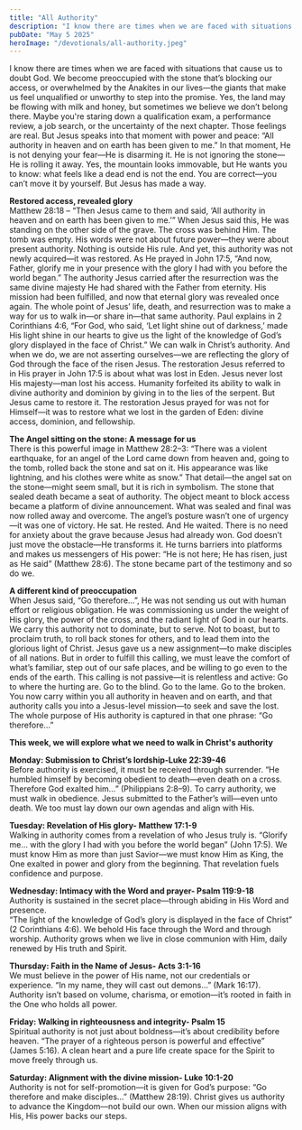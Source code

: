 ```yaml
---
title: "All Authority"
description: "I know there are times when we are faced with situations that cause us to doubt God. We become preoccupied with the stone that’s blocking our access, or overwhelmed by the Anakites in our lives—the giants that make us feel unqualified or unworthy to step into the promise. Yes, the land may be flowing with milk and honey, but sometimes we believe we don’t belong there."
pubDate: "May 5 2025"
heroImage: "/devotionals/all-authority.jpeg"
---
```


I know there are times when we are faced with situations that cause us to doubt God. We become preoccupied with the stone that’s blocking our access, or overwhelmed by the Anakites in our lives—the giants that make us feel unqualified or unworthy to step into the promise. Yes, the land may be flowing with milk and honey, but sometimes we believe we don’t belong there. Maybe you're staring down a qualification exam, a performance review, a job search, or the uncertainty of the next chapter. Those feelings are real. But Jesus speaks into that moment with power and peace: “All authority in heaven and on earth has been given to me.” In that moment, He is not denying your fear—He is disarming it. He is not ignoring the stone—He is rolling it away. Yes, the mountain looks immovable, but He wants you to know: what feels like a dead end is not the end. You are correct—you can’t move it by yourself. But Jesus has made a way.

**Restored access, revealed glory**<br />
Matthew 28:18 – “Then Jesus came to them and said, ‘All authority in heaven and on earth has been given to me.’” When Jesus said this, He was standing on the other side of the grave. The cross was behind Him. The tomb was empty. His words were not about future power—they were about present authority. Nothing is outside His rule. And yet, this authority was not newly acquired—it was restored. As He prayed in John 17:5, “And now, Father, glorify me in your presence with the glory I had with you before the world began.” The authority Jesus carried after the resurrection was the same divine majesty He had shared with the Father from eternity. His mission had been fulfilled, and now that eternal glory was revealed once again. The whole point of Jesus’ life, death, and resurrection was to make a way for us to walk in—or share in—that same authority. Paul explains in 2 Corinthians 4:6, “For God, who said, ‘Let light shine out of darkness,’ made His light shine in our hearts to give us the light of the knowledge of God’s glory displayed in the face of Christ.” We can walk in Christ’s authority. And when we do, we are not asserting ourselves—we are reflecting the glory of God through the face of the risen Jesus. The restoration Jesus referred to in His prayer in John 17:5 is about what was lost in Eden. Jesus never lost His majesty—man lost his access. Humanity forfeited its ability to walk in divine authority and dominion by giving in to the lies of the serpent. But Jesus came to restore it. The restoration Jesus prayed for was not for Himself—it was to restore what we lost in the garden of Eden: divine access, dominion, and fellowship.

**The Angel sitting on the stone: A message for us**<br />
There is this powerful image in Matthew 28:2–3: “There was a violent earthquake, for an angel of the Lord came down from heaven and, going to the tomb, rolled back the stone and sat on it. His appearance was like lightning, and his clothes were white as snow.” That detail—the angel sat on the stone—might seem small, but it is rich in symbolism. The stone that sealed death became a seat of authority. The object meant to block access became a platform of divine announcement. What was sealed and final was now rolled away and overcome. The angel’s posture wasn’t one of urgency—it was one of victory. He sat. He rested. And He waited. There is no need for anxiety about the grave because Jesus had already won. God doesn’t just move the obstacle—He transforms it. He turns barriers into platforms and makes us messengers of His power: “He is not here; He has risen, just as He said” (Matthew 28:6). The stone became part of the testimony and so do we.

**A different kind of preoccupation**<br />
When Jesus said, “Go therefore…”, He was not sending us out with human effort or religious obligation. He was commissioning us under the weight of His glory, the power of the cross, and the radiant light of God in our hearts. We carry this authority not to dominate, but to serve. Not to boast, but to proclaim truth, to roll back stones for others, and to lead them into the glorious light of Christ. Jesus gave us a new assignment—to make disciples of all nations. But in order to fulfill this calling, we must leave the comfort of what’s familiar, step out of our safe places, and be willing to go even to the ends of the earth. This calling is not passive—it is relentless and active: Go to where the hurting are. Go to the blind. Go to the lame. Go to the broken. You now carry within you all authority in heaven and on earth, and that authority calls you into a Jesus-level mission—to seek and save the lost. The whole purpose of His authority is captured in that one phrase: “Go therefore…”

**This week, we will explore what we need to walk in Christ's authority**

**Monday: Submission to Christ’s lordship-Luke 22:39-46**<br />
Before authority is exercised, it must be received through surrender. “He humbled himself by becoming obedient to death—even death on a cross. Therefore God exalted him…” (Philippians 2:8–9). To carry authority, we must walk in obedience. Jesus submitted to the Father’s will—even unto death. We too must lay down our own agendas and align with His.

**Tuesday: Revelation of His glory- Matthew 17:1-9**<br />
Walking in authority comes from a revelation of who Jesus truly is. “Glorify me… with the glory I had with you before the world began” (John 17:5). We must know Him as more than just Savior—we must know Him as King, the One exalted in power and glory from the beginning. That revelation fuels confidence and purpose.

**Wednesday: Intimacy with the Word and prayer- Psalm 119:9-18**<br />
Authority is sustained in the secret place—through abiding in His Word and presence.<br />
“The light of the knowledge of God’s glory is displayed in the face of Christ” (2 Corinthians 4:6). We behold His face through the Word and through worship. Authority grows when we live in close communion with Him, daily renewed by His truth and Spirit.

**Thursday: Faith in the Name of Jesus- Acts 3:1-16**<br />
We must believe in the power of His name, not our credentials or experience. “In my name, they will cast out demons…” (Mark 16:17). Authority isn’t based on volume, charisma, or emotion—it’s rooted in faith in the One who holds all power.

**Friday: Walking in righteousness and integrity- Psalm 15**<br />
Spiritual authority is not just about boldness—it’s about credibility before heaven. “The prayer of a righteous person is powerful and effective” (James 5:16). A clean heart and a pure life create space for the Spirit to move freely through us.

**Saturday: Alignment with the divine mission- Luke 10:1-20**<br />
Authority is not for self-promotion—it is given for God’s purpose: “Go therefore and make disciples…” (Matthew 28:19). Christ gives us authority to advance the Kingdom—not build our own. When our mission aligns with His, His power backs our steps.
